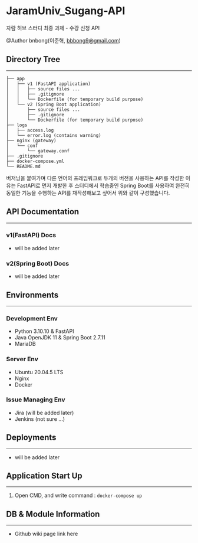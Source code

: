 # JaramUniv_Sugang-API
자람 허브 스터디 최종 과제 - 수강 신청 API

@Author bnbong(이준혁, bbbong9@gmail.com)
   
## Directory Tree
---
```
├── app   
│   ├── v1 (FastAPI application)   
│   │   ├── source files ...     
│   │   ├── .gitignore      
│   │   └── Dockerfile (for temporary build purpose)  
│   └── v2 (Spring Boot application)    
│       ├── source files ...     
│       ├── .gitignore      
│       └── Dockerfile (for temporary build purpose) 
├── logs 
│   ├── access.log      
│   └── error.log (contains warning)    
├── nginx (gateway)  
│   └── conf     
│       └── gateway.conf    
├── .gitignore    
├── docker-compose.yml   
└── README.md  
```
버저닝을 붙여가며 다른 언어의 프레임워크로 두개의 버전을 사용하는 API를 작성한 이유는 FastAPI로 먼저 개발한 후 스터디에서 학습중인 Spring Boot를 사용하여 완전히 동일한 기능을 수행하는 API를 재작성해보고 싶어서 위와 같이 구성했습니다.

## API Documentation
---
### v1(FastAPI) Docs
 - will be added later

### v2(Spring Boot) Docs
 - will be added later

## Environments
---
### Development Env
 - Python 3.10.10 & FastAPI
 - Java OpenJDK 11 & Spring Boot 2.7.11
 - MariaDB

### Server Env
 - Ubuntu 20.04.5 LTS
 - Nginx
 - Docker

### Issue Managing Env
 - Jira (will be added later)
 - Jenkins (not sure ...)
 

## Deployments
---
 - will be added later

## Application Start Up
---
1. Open CMD, and write command : `docker-compose up`

## DB & Module Information
---
 - Github wiki page link here